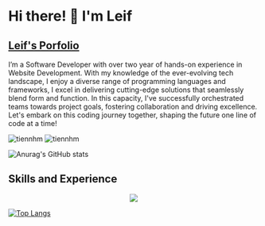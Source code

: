 # Hi there! 👋 I'm Leif
## [Leif's Porfolio](https://jpesewang.com)

I’m a Software Developer with over two year of hands-on experience in Website Development. With my knowledge of the ever-evolving tech landscape, I enjoy a diverse range of programming languages and frameworks, I excel in delivering cutting-edge solutions that seamlessly blend form and function. In this capacity, I've successfully orchestrated teams towards project goals, fostering collaboration and driving excellence. Let's embark on this coding journey together, shaping the future one line of code at a time!

<img src="https://komarev.com/ghpvc/?username=jpeseWang" alt="tiennhm" /> <img src="https://badges.pufler.dev/repos/jpeseWang" alt="tiennhm" />

![Anurag's GitHub stats](https://github-readme-stats.vercel.app/api?username=jpeseWang&show_icons=true&theme=radical)

## Skills and Experience
<p align="center">
  <a href="https://skillicons.dev">
    <img src="https://skillicons.dev/icons?i=angular,react,mongodb,mysql,nextjs,nodejs,dotnet,redux,bootstrap,tailwind " />
  </a>
</p>





[![Top Langs](https://github-readme-stats.vercel.app/api/top-langs/?username=jpeseWang&layout=compact)](https://github.com/anuraghazra/github-readme-stats)


